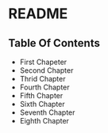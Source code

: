 # README #

## Table Of Contents
 - First Chapeter
 - Second Chapter
 - Thrid Chapter
 - Fourth Chapter
 - Fifth Chapter
 - Sixth Chapter
 - Seventh Chapter
 - Eighth Chapter
 

